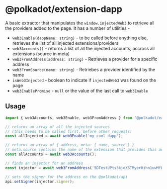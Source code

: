 # @polkadot/extension-dapp

A basic extractor that manipulates the `window.injectedWeb3` to retrieve all the providers added to the page. It has a number of utilities -

- `web3Enable(dappName: string)` - to be called before anything else, retrieves the list of all injected extensions/providers
- `web3Accounts()` - returns a list of all the injected accounts, accross all extensions (source in meta)
- `web3FromAddress(address: string)` - Retrieves a provider for a specific address
- `web3FromSource(name: string)` - Retriebes a provider identified by the name
- `isWeb3Injected` - boolean to indicate if `injectedWeb3` was found on the page
- `web3EnablePromise` - `null` or the value of the last call to `web3Enable`

## Usage

```js
import { web3Accounts, web3Enable, web3FromAddress } from '@polkadot/extension-dapp';

// returns an array of all the injected sources
// (this needs to be called first, before other requests)
const allInjected = await web3Enable('my cool dapp');

// returns an array of { address, meta: { name, source } }
// meta.source contains the name of the extension that provides this account
const allAccounts = await web3Accounts();

// finds an injector for an address
const injector = await web3FromAddress('5DTestUPts3kjeXSTMyerHihn1uwMfLj8vU8sqF7qYrFabHE');

// sets the signer for the address on the @polkadot/api
api.setSigner(injector.signer);
```
